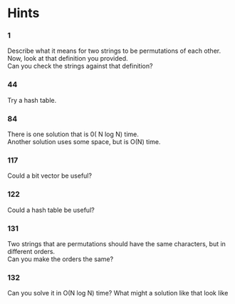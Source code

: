 # Hints

### 1 <a name="1"></a>
Describe what it means for two strings to be permutations of each other.  
Now, look at that definition you provided.  
Can you check the strings against that definition? 

### 44 <a name="44"></a>
Try a hash table. 

### 84 <a name="84"></a>
There is one solution that is 0( N log N) time.  
Another solution uses some space, but is O(N) time. 

### 117 <a name="117"></a>
Could a bit vector be useful? 

### 122 <a name="122"></a>
Could a hash table be useful? 

### 131 <a name="131"></a>
Two strings that are permutations should have the same characters, but in different orders.  
Can you make the orders the same? 

### 132 <a name="132"></a>
Can you solve it in O(N log N) time? What might a solution like that look like